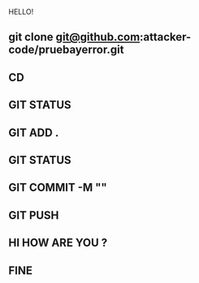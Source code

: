 HELLO!
## git clone git@github.com:attacker-code/pruebayerror.git
## CD
## GIT STATUS
## GIT ADD .
## GIT STATUS 
## GIT COMMIT -M ""
## GIT PUSH
## HI HOW ARE YOU ?
## FINE
